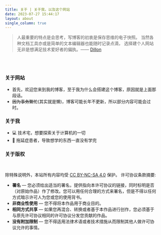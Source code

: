 ```yaml
---
title: 关于 | 关于我，以及这个网站
date: 2023-07-27 15:44:17
layout: about
single_column: true
---
```


> 人最重要的特点是会思考，写博客的初衷是保存思维的电子快照。 当然各种文档工具亦或是简单的文本编辑器也能随时记录点滴， 选择建个人网站无非是想满足技术爱好者的偏执。—— [Dillon](https://dillonzq.com/)

<br/><br/>
<div class="trm-card">

### 关于网站

- 首先，欢迎您来到我的博客，至于我为什么会搭建这个博客，原因就是上面那段话。
- ~~因为事务繁忙~~(其实就是懒)，博客可能长年不更新，所以部分内容可能会过时。

</div>
<div class="trm-card">

### 关于我

- 💻 技术宅，想要探索关于计算机的一切
- 🤪 拖延症患者，导致想学的东西一直没有学完

</div>
<div class="trm-card">

### 关于版权

<br/>

除特殊说明外，本站所有内容均受 [CC BY-NC-SA 4.0](https://creativecommons.org/licenses/by-nc-sa/4.0/deed.zh) 保护。
许可协议条款摘要:

- **署名** — 您必须给出适当的署名，提供指向本许可协议的链接，同时标明是否（对原始作品）作了修改。您可以用任何合理的方式来署名，但是不得以任何方式暗示许可人为您或您的使用背书。
- **非商业性使用** — 您不得将本作品用于商业目的。
- **相同方式共享** — 如果您再混合、转换或者基于本作品进行创作，您必须基于与原先许可协议相同的许可协议分发您贡献的作品。
- **没有附加限制** — 您不得适用法律术语或者技术措施从而限制其他人做许可协议允许的事情。

</div>
